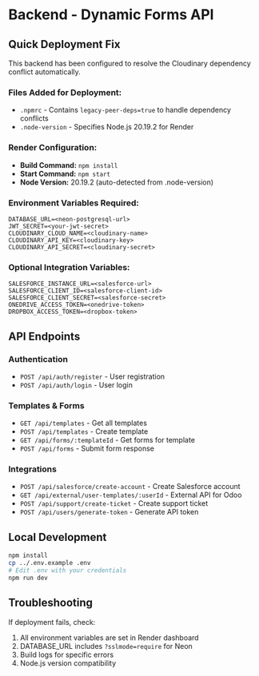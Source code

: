 # Backend - Dynamic Forms API

## Quick Deployment Fix

This backend has been configured to resolve the Cloudinary dependency conflict automatically.

### Files Added for Deployment:
- `.npmrc` - Contains `legacy-peer-deps=true` to handle dependency conflicts
- `.node-version` - Specifies Node.js 20.19.2 for Render

### Render Configuration:
- **Build Command:** `npm install`
- **Start Command:** `npm start`
- **Node Version:** 20.19.2 (auto-detected from .node-version)

### Environment Variables Required:
```
DATABASE_URL=<neon-postgresql-url>
JWT_SECRET=<your-jwt-secret>
CLOUDINARY_CLOUD_NAME=<cloudinary-name>
CLOUDINARY_API_KEY=<cloudinary-key>
CLOUDINARY_API_SECRET=<cloudinary-secret>
```

### Optional Integration Variables:
```
SALESFORCE_INSTANCE_URL=<salesforce-url>
SALESFORCE_CLIENT_ID=<salesforce-client-id>
SALESFORCE_CLIENT_SECRET=<salesforce-secret>
ONEDRIVE_ACCESS_TOKEN=<onedrive-token>
DROPBOX_ACCESS_TOKEN=<dropbox-token>
```

## API Endpoints

### Authentication
- `POST /api/auth/register` - User registration
- `POST /api/auth/login` - User login

### Templates & Forms
- `GET /api/templates` - Get all templates
- `POST /api/templates` - Create template
- `GET /api/forms/:templateId` - Get forms for template
- `POST /api/forms` - Submit form response

### Integrations
- `POST /api/salesforce/create-account` - Create Salesforce account
- `GET /api/external/user-templates/:userId` - External API for Odoo
- `POST /api/support/create-ticket` - Create support ticket
- `POST /api/users/generate-token` - Generate API token

## Local Development
```bash
npm install
cp ../.env.example .env
# Edit .env with your credentials
npm run dev
```

## Troubleshooting
If deployment fails, check:
1. All environment variables are set in Render dashboard
2. DATABASE_URL includes `?sslmode=require` for Neon
3. Build logs for specific errors
4. Node.js version compatibility
